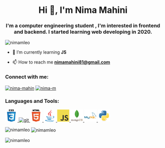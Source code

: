<h1 align="center">Hi 👋, I'm Nima Mahini</h1>
<h3 align="center">I'm a computer engineering student , I'm interested in frontend and backend. I started learning web developing in 2020.</h3>

<p align="left"> <img src="https://komarev.com/ghpvc/?username=nimamleo&label=Profile%20views&color=0e75b6&style=flat" alt="nimamleo" /> </p>

- 🌱 I’m currently learning **JS**

- 📫 How to reach me **nimamahini81@gmail.com**

<h3 align="left">Connect with me:</h3>
<p align="left">
<a href="https://linkedin.com/in/nima-mahin" target="blank"><img align="center" src="https://raw.githubusercontent.com/rahuldkjain/github-profile-readme-generator/master/src/images/icons/Social/linked-in-alt.svg" alt="nima-mahin" height="30" width="40" /></a>
<a href="https://stackoverflow.com/users/nima-m" target="blank"><img align="center" src="https://raw.githubusercontent.com/rahuldkjain/github-profile-readme-generator/master/src/images/icons/Social/stack-overflow.svg" alt="nima-m" height="30" width="40" /></a>
</p>

<h3 align="left">Languages and Tools:</h3>
<p align="left"> <a href="https://www.w3schools.com/css/" target="_blank" rel="noreferrer"> <img src="https://raw.githubusercontent.com/devicons/devicon/master/icons/css3/css3-original-wordmark.svg" alt="css3" width="40" height="40"/> </a> <a href="https://git-scm.com/" target="_blank" rel="noreferrer"> <img src="https://www.vectorlogo.zone/logos/git-scm/git-scm-icon.svg" alt="git" width="40" height="40"/> </a> <a href="https://www.w3.org/html/" target="_blank" rel="noreferrer"> <img src="https://raw.githubusercontent.com/devicons/devicon/master/icons/html5/html5-original-wordmark.svg" alt="html5" width="40" height="40"/> </a> <a href="https://www.java.com" target="_blank" rel="noreferrer"> <img src="https://raw.githubusercontent.com/devicons/devicon/master/icons/java/java-original.svg" alt="java" width="40" height="40"/> </a> <a href="https://developer.mozilla.org/en-US/docs/Web/JavaScript" target="_blank" rel="noreferrer"> <img src="https://raw.githubusercontent.com/devicons/devicon/master/icons/javascript/javascript-original.svg" alt="javascript" width="40" height="40"/> </a> <a href="https://www.mongodb.com/" target="_blank" rel="noreferrer"> <img src="https://raw.githubusercontent.com/devicons/devicon/master/icons/mongodb/mongodb-original-wordmark.svg" alt="mongodb" width="40" height="40"/> </a> <a href="https://www.mysql.com/" target="_blank" rel="noreferrer"> <img src="https://raw.githubusercontent.com/devicons/devicon/master/icons/mysql/mysql-original-wordmark.svg" alt="mysql" width="40" height="40"/> </a> <a href="https://www.python.org" target="_blank" rel="noreferrer"> <img src="https://raw.githubusercontent.com/devicons/devicon/master/icons/python/python-original.svg" alt="python" width="40" height="40"/> </a> </p>

<p><img align="left" src="https://github-readme-stats.vercel.app/api/top-langs?username=nimamleo&show_icons=true&locale=en&layout=compact" alt="nimamleo" /></p>

<p>&nbsp;<img align="center" src="https://github-readme-stats.vercel.app/api?username=nimamleo&show_icons=true&locale=en" alt="nimamleo" /></p>

<p><img align="center" src="https://github-readme-streak-stats.herokuapp.com/?user=nimamleo&" alt="nimamleo" /></p>

